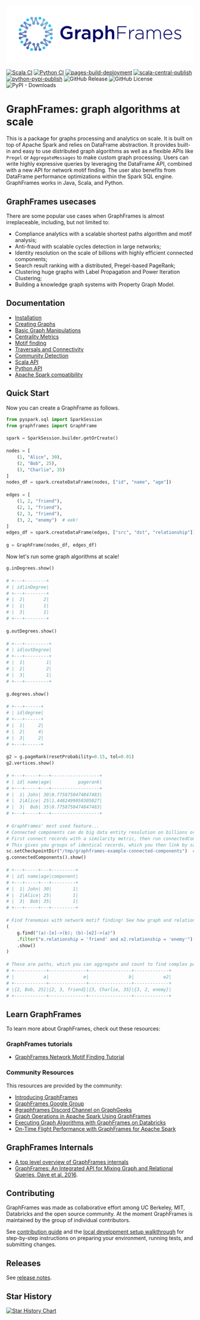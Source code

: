 <p align="center">
    <img src="docs/src/img/GraphFrames-Logo-Large.png" alt="GraphFrames Logo" width="500"/>
</p>

[![Scala CI](https://github.com/graphframes/graphframes/actions/workflows/scala-ci.yml/badge.svg)](https://github.com/graphframes/graphframes/actions/workflows/scala-ci.yml)
[![Python CI](https://github.com/graphframes/graphframes/actions/workflows/python-ci.yml/badge.svg)](https://github.com/graphframes/graphframes/actions/workflows/python-ci.yml)
[![pages-build-deployment](https://github.com/graphframes/graphframes/actions/workflows/pages/pages-build-deployment/badge.svg)](https://github.com/graphframes/graphframes/actions/workflows/pages/pages-build-deployment)
[![scala-central-publish](https://github.com/graphframes/graphframes/actions/workflows/scala-publish.yml/badge.svg)](https://github.com/graphframes/graphframes/actions/workflows/scala-publish.yml)
[![python-pypi-publish](https://github.com/graphframes/graphframes/actions/workflows/python-publish.yml/badge.svg)](https://github.com/graphframes/graphframes/actions/workflows/python-publish.yml)
![GitHub Release](https://img.shields.io/github/v/release/graphframes/graphframes)
![GitHub License](https://img.shields.io/github/license/graphframes/graphframes)
![PyPI - Downloads](https://img.shields.io/pypi/dm/graphframes-py)

# GraphFrames: graph algorithms at scale

This is a package for graphs processing and analytics on scale. It is built on top of Apache Spark and relies on DataFrame abstraction. It provides built-in and easy to use distributed graph algorithms as well as a flexible APIs like `Pregel` or `AggregateMessages` to make custom graph processing. Users can write highly expressive queries by leveraging the DataFrame API, combined with a new API for network motif finding. The user also benefits from DataFrame performance optimizations within the Spark SQL engine. GraphFrames works in Java, Scala, and Python.

## GraphFrames usecases

There are some popular use cases when GraphFrames is almost irreplaceable, including, but not limited to:

- Compliance analytics with a scalable shortest paths algorithm and motif analysis;
- Anti-fraud with scalable cycles detection in large networks;
- Identity resolution on the scale of billions with highly efficient connected components;
- Search result ranking with a distributed, Pregel-based PageRank;
- Clustering huge graphs with Label Propagation and Power Iteration Clustering;
- Building a knowledge graph systems with Property Graph Model.

## Documentation

- [Installation](https://graphframes.io/02-quick-start/01-installation.html)
- [Creating Graphs](https://graphframes.io/04-user-guide/01-creating-graphframes.html)
- [Basic Graph Manipulations](https://graphframes.io/04-user-guide/02-basic-operations.html)
- [Centrality Metrics](https://graphframes.io/04-user-guide/03-centralities.html)
- [Motif finding](https://graphframes.io/04-user-guide/04-motif-finding.html)
- [Traversals and Connectivity](https://graphframes.io/04-user-guide/05-traversals.html)
- [Community Detection](https://graphframes.io/04-user-guide/06-graph-clustering.html)
- [Scala API](https://graphframes.io/api/scaladoc/)
- [Python API](https://graphframes.io/api/python/)
- [Apache Spark compatibility](https://graphframes.io/02-quick-start/01-installation.html#spark-versions-compatibility)

## Quick Start

Now you can create a GraphFrame as follows.

```python
from pyspark.sql import SparkSession
from graphframes import GraphFrame

spark = SparkSession.builder.getOrCreate()

nodes = [
    (1, "Alice", 30),
    (2, "Bob", 25),
    (3, "Charlie", 35)
]
nodes_df = spark.createDataFrame(nodes, ["id", "name", "age"])

edges = [
    (1, 2, "friend"),
    (2, 1, "friend"),
    (2, 3, "friend"),
    (3, 2, "enemy")  # eek!
]
edges_df = spark.createDataFrame(edges, ["src", "dst", "relationship"])

g = GraphFrame(nodes_df, edges_df)
```

Now let's run some graph algorithms at scale!

```python
g.inDegrees.show()

# +---+--------+
# | id|inDegree|
# +---+--------+
# |  2|       2|
# |  1|       1|
# |  3|       1|
# +---+--------+

g.outDegrees.show()

# +---+---------+
# | id|outDegree|
# +---+---------+
# |  1|        1|
# |  2|        2|
# |  3|        1|
# +---+---------+

g.degrees.show()

# +---+------+
# | id|degree|
# +---+------+
# |  1|     2|
# |  2|     4|
# |  3|     2|
# +---+------+

g2 = g.pageRank(resetProbability=0.15, tol=0.01)
g2.vertices.show()

# +---+-----+---+------------------+
# | id| name|age|          pagerank|
# +---+-----+---+------------------+
# |  1| John| 30|0.7758750474847483|
# |  2|Alice| 25|1.4482499050305027|
# |  3|  Bob| 35|0.7758750474847483|
# +---+-----+---+------------------+

# GraphFrames' most used feature...
# Connected components can do big data entity resolution on billions or even trillions of records!
# First connect records with a similarity metric, then run connectedComponents.
# This gives you groups of identical records, which you then link by same_as edges or merge into list-based master records.
sc.setCheckpointDir("/tmp/graphframes-example-connected-components")  # required by GraphFrames.connectedComponents
g.connectedComponents().show()

# +---+-----+---+---------+
# | id| name|age|component|
# +---+-----+---+---------+
# |  1| John| 30|        1|
# |  2|Alice| 25|        1|
# |  3|  Bob| 35|        1|
# +---+-----+---+---------+

# Find frenemies with network motif finding! See how graph and relational queries are combined?
(
    g.find("(a)-[e]->(b); (b)-[e2]->(a)")
    .filter("e.relationship = 'friend' and e2.relationship = 'enemy'")
    .show()
)

# These are paths, which you can aggregate and count to find complex patterns.
# +------------+--------------+----------------+-------------+
# |           a|             e|               b|           e2|
# +------------+--------------+----------------+-------------+
# |{2, Bob, 25}|{2, 3, friend}|{3, Charlie, 35}|{3, 2, enemy}|
# +------------+--------------+----------------+-------------+
```

## Learn GraphFrames

To learn more about GraphFrames, check out these resources:

### GraphFrames tutorials

- [GraphFrames Network Motif Finding Tutorial](https://graphframes.github.io/graphframes/docs/_site/motif-tutorial.html)

### Community Resources

This resources are provided by the community:

- [Introducing GraphFrames](https://databricks.com/blog/2016/03/03/introducing-graphframes.html)
- [GraphFrames Google Group](https://groups.google.com/forum/#!forum/graphframes)
- [#graphframes Discord Channel on GraphGeeks](https://discord.com/channels/1162999022819225631/1326257052368113674)
- [Graph Operations in Apache Spark Using GraphFrames](https://www.pluralsight.com/courses/apache-spark-graphframes-graph-operations)
- [Executing Graph Algorithms with GraphFrames on Databricks](https://www.pluralsight.com/courses/executing-graph-algorithms-graphframes-databricks)
- [On-Time Flight Performance with GraphFrames for Apache Spark](https://databricks.com/blog/2016/03/16/on-time-flight-performance-with-graphframes-for-apache-spark.html)

## GraphFrames Internals

- [A top level overview of GraphFrames internals](https://graphframes.io/01-about/02-architecture.html)
- [GraphFrames: An Integrated API for Mixing Graph and Relational Queries, Dave et al. 2016](https://people.eecs.berkeley.edu/~matei/papers/2016/grades_graphframes.pdf).

## Contributing

GraphFrames was made as collaborative effort among UC Berkeley, MIT, Databricks and the open source community. At the moment GraphFrames is maintained by the group of individual contributors.

See [contribution guide](./CONTRIBUTING.md) and the [local development setup walkthrough](https://graphframes.io/06-contributing/01-contributing-guide.html) for step-by-step instructions on preparing your environment, running tests, and submitting changes.

## Releases

See [release notes](https://github.com/graphframes/graphframes/releases).

## Star History

[![Star History Chart](https://api.star-history.com/svg?repos=graphframes/graphframes&type=Date)](https://www.star-history.com/#graphframes/graphframes&Date)
